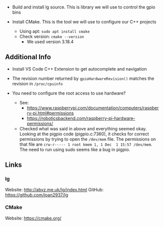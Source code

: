 - Build and install lg source. This is library we will use to control the gpio bins

- Install CMake. This is the tool we will use to configure our C++ projects
    - Using apt: `sudo apt install cmake`
    - Check version: `cmake --version`
        - We used version 3.18.4


## Additional Info

- Install VS Code C++ Extension to get autocomplete and navigation
- The revision number returned by `gpioHardwareRevision()` matches the revision in `/proc/cpuinfo` 

- You need to configure the root access to use hardware?
    - See:
        - https://www.raspberrypi.com/documentation/computers/raspberry-pi.html#permissions
        - https://roboticsbackend.com/raspberry-pi-hardware-permissions/
    - Checked what was said in above and everything seemed okay. Looking at the pigpio code (pigpio.c:7360), it checks for correct permissions by trying to open the `/dev/mem` file. The permissions on that file are `crw-r----- 1 root kmem 1, 1 Dec  1 15:57 /dev/mem`. The need to run using sudo seems like a bug in pigpio.



## Links

### lg
Website: http://abyz.me.uk/lg/index.html
GitHub: https://github.com/joan2937/lg

### CMake
Website: https://cmake.org/